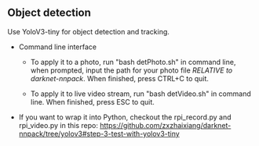 ## Object detection

Use YoloV3-tiny for object detection and tracking.

- Command line interface

	- To apply it to a photo, run "bash detPhoto.sh" in command line, when prompted, input the path for your photo file *RELATIVE to darknet-nnpack*. When finished, press CTRL+C to quit.

	- To apply it to live video stream, run "bash detVideo.sh" in command line. When finished, press ESC to quit.

- If you want to wrap it into Python, checkout the rpi_record.py and rpi_video.py in this repo: https://github.com/zxzhaixiang/darknet-nnpack/tree/yolov3#step-3-test-with-yolov3-tiny